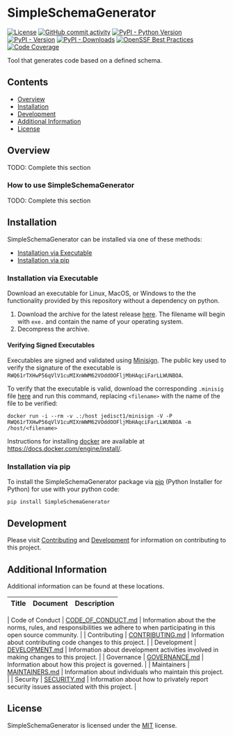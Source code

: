 # SimpleSchemaGenerator

<!-- BEGIN: Exclude Package -->
<!-- [BEGIN] Badges -->
[![License](https://img.shields.io/github/license/davidbrownell/SimpleSchemaGenerator?color=dark-green)](https://github.com/davidbrownell/SimpleSchemaGenerator/blob/master/LICENSE.txt)
[![GitHub commit activity](https://img.shields.io/github/commit-activity/y/davidbrownell/SimpleSchemaGenerator?color=dark-green)](https://github.com/davidbrownell/SimpleSchemaGenerator/commits/main/)
[![PyPI - Python Version](https://img.shields.io/pypi/pyversions/SimpleSchemaGenerator?color=dark-green)](https://pypi.org/project/SimpleSchemaGenerator/)
[![PyPI - Version](https://img.shields.io/pypi/v/SimpleSchemaGenerator?color=dark-green)](https://pypi.org/project/SimpleSchemaGenerator/)
[![PyPI - Downloads](https://img.shields.io/pypi/dm/simpleschemagenerator)](https://pypistats.org/packages/simpleschemagenerator)
[![OpenSSF Best Practices](https://www.bestpractices.dev/projects/9414/badge)](https://www.bestpractices.dev/projects/9414)
[![Code Coverage](https://img.shields.io/endpoint?url=https://gist.githubusercontent.com/davidbrownell/f15146b1b8fdc0a5d45ac0eb786a84f7/raw/SimpleSchemaGenerator_coverage.json)](https://github.com/davidbrownell/SimpleSchemaGenerator/actions)
<!-- [END] Badges -->
<!-- END: Exclude Package -->

Tool that generates code based on a defined schema.

<!-- BEGIN: Exclude Package -->
## Contents
- [Overview](#overview)
- [Installation](#installation)
- [Development](#development)
- [Additional Information](#additional-information)
- [License](#license)
<!-- END: Exclude Package -->

## Overview
TODO: Complete this section

### How to use SimpleSchemaGenerator
TODO: Complete this section

<!-- BEGIN: Exclude Package -->
## Installation
<!-- [BEGIN] Installation -->
SimpleSchemaGenerator can be installed via one of these methods:

- [Installation via Executable](#installation-via-executable)
- [Installation via pip](#installation-via-pip)

### Installation via Executable
Download an executable for Linux, MacOS, or Windows to the the functionality provided by this repository without a dependency on python.

1. Download the archive for the latest release [here](https://github.com/davidbrownell/SimpleSchemaGenerator/releases/latest). The filename will begin with `exe.` and contain the name of your operating system.
2. Decompress the archive.

#### Verifying Signed Executables
Executables are signed and validated using [Minisign](https://jedisct1.github.io/minisign/). The public key used to verify the signature of the executable is `RWQ61rTXHwP56qVlV1cuMIXnWWM62VOddOOFljMbHAqciFarLLWUNBOA`.

To verify that the executable is valid, download the corresponding `.minisig` file [here](https://github.com/davidbrownell/SimpleSchemaGenerator/releases/latest) and run this command, replacing `<filename>` with the name of the file to be verified:

`docker run -i --rm -v .:/host jedisct1/minisign -V -P RWQ61rTXHwP56qVlV1cuMIXnWWM62VOddOOFljMbHAqciFarLLWUNBOA -m /host/<filename>`

Instructions for installing [docker](https://docker.com) are available at https://docs.docker.com/engine/install/.

### Installation via pip
To install the SimpleSchemaGenerator package via [pip](https://pip.pypa.io/en/stable/) (Python Installer for Python) for use with your python code:

`pip install SimpleSchemaGenerator`

<!-- [END] Installation -->

## Development
<!-- [BEGIN] Development -->
Please visit [Contributing](https://github.com/davidbrownell/SimpleSchemaGenerator/blob/main/CONTRIBUTING.md) and [Development](https://github.com/davidbrownell/SimpleSchemaGenerator/blob/main/DEVELOPMENT.md) for information on contributing to this project.<!-- [END] Development -->

<!-- END: Exclude Package -->

## Additional Information
Additional information can be found at these locations.

| Title | Document | Description |
| --- | --- | --- |
<!-- [BEGIN] Additional Information -->
| Code of Conduct | [CODE_OF_CONDUCT.md](https://github.com/davidbrownell/SimpleSchemaGenerator/blob/main/CODE_OF_CONDUCT.md) | Information about the the norms, rules, and responsibilities we adhere to when participating in this open source community. |
| Contributing | [CONTRIBUTING.md](https://github.com/davidbrownell/SimpleSchemaGenerator/blob/main/CONTRIBUTING.md) | Information about contributing code changes to this project. |
| Development | [DEVELOPMENT.md](https://github.com/davidbrownell/SimpleSchemaGenerator/blob/main/DEVELOPMENT.md) | Information about development activities involved in making changes to this project. |
| Governance | [GOVERNANCE.md](https://github.com/davidbrownell/SimpleSchemaGenerator/blob/main/GOVERNANCE.md) | Information about how this project is governed. |
| Maintainers | [MAINTAINERS.md](https://github.com/davidbrownell/SimpleSchemaGenerator/blob/main/MAINTAINERS.md) | Information about individuals who maintain this project. |
| Security | [SECURITY.md](https://github.com/davidbrownell/SimpleSchemaGenerator/blob/main/SECURITY.md) | Information about how to privately report security issues associated with this project. |
<!-- [END] Additional Information -->

## License

SimpleSchemaGenerator is licensed under the <a href="https://choosealicense.com/licenses/mit/" target="_blank">MIT</a> license.
